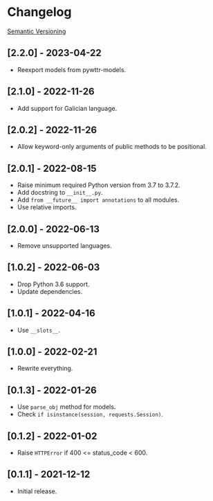 # Changelog

[Semantic Versioning](https://semver.org/)

## [2.2.0] - 2023-04-22

- Reexport models from pywttr-models.

## [2.1.0] - 2022-11-26

- Add support for Galician language.

## [2.0.2] - 2022-11-26

- Allow keyword-only arguments of public methods to be positional.

## [2.0.1] - 2022-08-15

- Raise minimum required Python version from 3.7 to 3.7.2.
- Add docstring to `__init__.py`.
- Add `from __future__ import annotations` to all modules.
- Use relative imports.

## [2.0.0] - 2022-06-13

- Remove unsupported languages.

## [1.0.2] - 2022-06-03

- Drop Python 3.6 support.
- Update dependencies.

## [1.0.1] - 2022-04-16

- Use `__slots__`.

## [1.0.0] - 2022-02-21

- Rewrite everything.

## [0.1.3] - 2022-01-26

- Use `parse_obj` method for models.
- Check `if isinstance(session, requests.Session)`.

## [0.1.2] - 2022-01-02

- Raise `HTTPError` if 400 <= status_code < 600.

## [0.1.1] - 2021-12-12

- Initial release.
